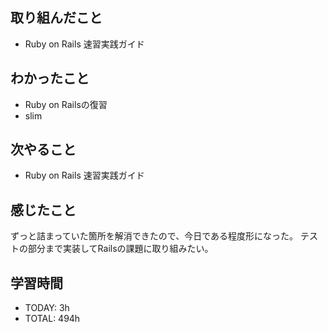 ## 取り組んだこと
- Ruby on Rails 速習実践ガイド
## わかったこと
- Ruby on Railsの復習
- slim
## 次やること
- Ruby on Rails 速習実践ガイド
## 感じたこと
ずっと詰まっていた箇所を解消できたので、今日である程度形になった。
テストの部分まで実装してRailsの課題に取り組みたい。
## 学習時間
- TODAY: 3h
- TOTAL: 494h
